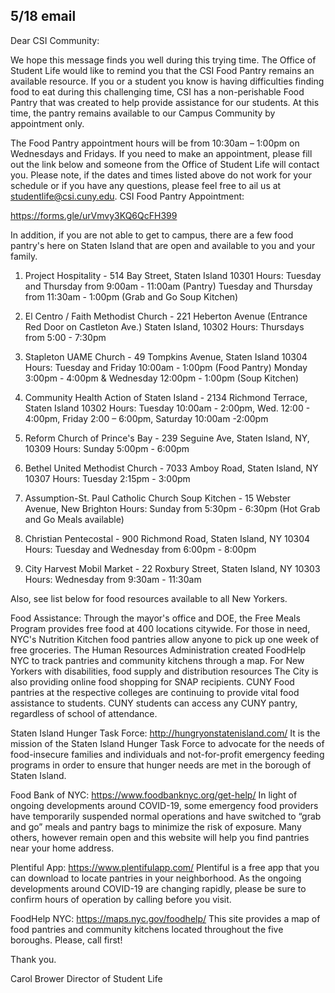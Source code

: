 5/18 email
----
Dear CSI Community:
 
We hope this message finds you well during this trying time.  The Office of Student Life would like to remind you that the CSI Food Pantry remains an available resource.  If you or a student you know is having difficulties finding food to eat during this challenging time, CSI has a non-perishable Food Pantry that was created to help provide assistance for our students. At this time, the pantry remains available to our Campus Community by appointment only.  
 
The Food Pantry appointment hours will be from 10:30am – 1:00pm on Wednesdays and Fridays.  If you need to make an appointment, please fill out the link below and someone from the Office of Student Life will contact you.  Please note, if the dates and times listed above do not work for your schedule or if you have any questions, please feel free to ail us at studentlife@csi.cuny.edu. 
CSI Food Pantry Appointment:
 
https://forms.gle/urVmvy3KQ6QcFH399
 
 
In addition, if you are not able to get to campus, there are a few food pantry's here on Staten Island that are open and available to you and your family.  
 
1.  Project Hospitality - 514 Bay Street, Staten Island 10301
                Hours: Tuesday and Thursday from 9:00am - 11:00am (Pantry)
                Tuesday and Thursday from 11:30am - 1:00pm (Grab and Go Soup Kitchen)
 
2.  El Centro / Faith Methodist Church - 221 Heberton Avenue (Entrance Red Door on Castleton Ave.) Staten Island, 10302
                Hours:  Thursdays from 5:00 - 7:30pm 
 
3.  Stapleton UAME Church - 49 Tompkins Avenue, Staten Island 10304 
                Hours: Tuesday and Friday 10:00am - 1:00pm (Food Pantry)
                 ​Monday 3:00pm - 4:00pm & Wednesday 12:00pm - 1:00pm (Soup Kitchen)
 
4.  Community Health Action of Staten Island -  2134 Richmond Terrace, Staten Island 10302 
                Hours: Tuesday 10:00am - 2:00pm, Wed. 12:00 - 4:00pm, Friday 2:00 – 6:00pm,
                 Saturday 10:00am -2:00pm
 
5.  Reform Church of Prince's Bay - 239 Seguine Ave, Staten Island, NY, 10309
                Hours:  Sunday  5:00pm - 6:00pm
 
6. Bethel United Methodist Church - 7033 Amboy Road, Staten Island, NY 10307
                Hours: Tuesday 2:15pm - 3:00pm
 
7.  Assumption-St. Paul Catholic Church Soup Kitchen - 15 Webster Avenue, New Brighton
                Hours: Sunday from 5:30pm - 6:30pm (Hot Grab and Go Meals available)
 
8. Christian Pentecostal  - 900 Richmond Road, Staten Island, NY 10304
                Hours: Tuesday and Wednesday from 6:00pm - 8:00pm
 
9.  City Harvest Mobil Market - 22 Roxbury Street, Staten Island, NY 10303
                Hours: Wednesday from 9:30am - 11:30am
 
Also, see list below for food resources available to all New Yorkers.
 
Food Assistance: 
​Through the mayor's office and DOE, the Free Meals Program provides free food at 400 locations citywide.
​​​For those in need, NYC's Nutrition Kitchen food pantries allow anyone to pick up one week of free groceries. 
The Human Resources Administration created FoodHelp NYC to track pantries and community kitchens through a map. 
For New Yorkers with disabilities, food supply and distribution resources 
The City is also providing online food shopping for SNAP recipients.
CUNY Food pantries at the respective colleges are continuing to provide vital food assistance to students.  CUNY students can access any CUNY pantry, regardless of school of attendance.
 
​Staten Island Hunger Task Force: http://hungryonstatenisland.com/   It is the mission of the Staten Island Hunger Task Force to advocate for the needs of food-insecure families and individuals and not-for-profit emergency feeding programs in order to ensure that hunger needs are met in the borough of Staten Island. 
 
Food Bank of NYC: https://www.foodbanknyc.org/get-help/   In light of ongoing developments around COVID-19, some emergency food providers have temporarily suspended normal operations and have switched to “grab and go” meals and pantry bags to minimize the risk of exposure. Many others, however remain open and this website will help you find pantries near your home address.  
 
Plentiful App: https://www.plentifulapp.com/ Plentiful is a free app that you can download to locate pantries in your neighborhood. As the ongoing developments around COVID-19 are changing rapidly, please be sure to confirm hours of operation by calling before you visit.
 
FoodHelp NYC: https://maps.nyc.gov/foodhelp/ This site provides a map of food pantries and community kitchens located throughout the five boroughs.  Please, call first!
 
Thank you.
 
Carol Brower 
Director of Student Life

​
 

